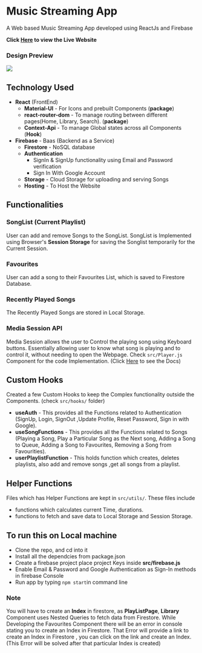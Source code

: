 # Music Streaming App
A Web based Music Streaming App developed using ReactJs and Firebase

**Click [Here](https://music-streaming-app-4a392.web.app/) to view the Live Website**

### Design Preview
<img src="./public/preview.gif" />

## Technology Used
* **React** (FrontEnd)
    * **Material-UI** - For Icons and prebuilt Components (**package**)
    * **react-router-dom** - To manage routing between different pages(Home, Library, Search). (**package**)
    * **Context-Api** - To manage Global states across all Components (**Hook**)
* **Firebase** - Baas (Backend as a Service)
    * **Firestore** - NoSQL database
    * **Authentication** 
        * SignIn & SignUp functionality using Email and Password verification
        * Sign In With Google Account
    * **Storage** - Cloud Storage for uploading and serving Songs
    * **Hosting** - To Host the Website

## Functionalities
### SongList (Current Playlist)
User can add and remove Songs to the SongList. SongList is Implemented using Browser's **Session Storage** for saving the Songlist temporarily for the Current Session.
### Favourites 
User can add a song to their Favourites List, which is saved to Firestore Database.
### Recently Played Songs
The Recently Played Songs are stored in Local Storage.
### Media Session API
Media Session allows the user to Control the playing song using Keyboard buttons. Essentially allowing user to know what song is playing and to control it, without needing to open the Webpage. Check `src/Player.js` Component for the code Implementation. (Click [Here](https://developer.mozilla.org/en-US/docs/Web/API/Media_Session_API) to see the Docs)

## Custom Hooks 
Created a few Custom Hooks to keep the Complex functionality outside the Components. (check `src/hooks/` folder)
* **useAuth** - This provides all the Functions related to Authentication (SignUp, Login, SignOut ,Update Profile, Reset Password, Sign in with Google).
* **useSongFunctions** - This provides all the Functions related to Songs (Playing a Song, Play a Particular Song as the Next song, Adding a Song to Queue, Adding a Song to Favourites, Removing a Song from Favourities).
* **userPlaylistFunction** - This holds function which creates, deletes playlists, also add and remove songs ,get all songs from a playlist.

## Helper Functions 
Files which has Helper Functions are kept in `src/utils/`. 
These files include 
* functions which calculates current Time, durations.
* functions to fetch and save data to Local Storage and Session Storage.

## To run this on Local machine
* Clone the repo, and cd into it
* Install all the dependcies from package.json
* Create a firebase project place project Keys inside **src/firebase.js**
* Enable Email & Password and Google Authentication as Sign-In methods in firebase Console
* Run app by typing `npm start`in command line

### Note
You will have to create an **Index** in firestore, as **PlayListPage**, **Library** Component uses Nested Queries to fetch data from Firestore. While Developing the Favourites Component there will be an error in console stating you to create an Index in Firestore. That Error will provide a link to create an Index in Firestore , you can click on the link and create an Index. (This Error will be solved after that particular Index is created)
